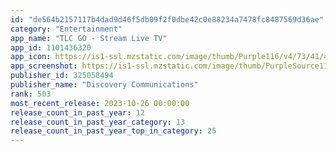 ```yaml
---
id: "de564b2157117b4dad9d46f5db09f2f0dbe42c0e88234a7478fc8487569d36ae"
category: "Entertainment"
app_name: "TLC GO - Stream Live TV"
app_id: 1101436320
app_icon: https://is1-ssl.mzstatic.com/image/thumb/Purple116/v4/73/41/4f/73414fbf-5b08-9679-a40f-c4ea82d187e9/AppIcon-TLC-1x_U007emarketing-0-10-0-85-220.png/1024x1024bb.png
app_screenshot: https://is1-ssl.mzstatic.com/image/thumb/PurpleSource116/v4/3f/a1/db/3fa1dbcc-1b38-4c5f-05fd-f7cd035fffaa/3a167a13-ee2e-4fff-9cf1-de956f873c37_Screen_1.png/1242x2688bb.png
publisher_id: 325058494
publisher_name: "Discovery Communications"
rank: 503
most_recent_release: 2023-10-26 00:00:00
release_count_in_past_year: 12
release_count_in_past_year_category: 13
release_count_in_past_year_top_in_category: 25
---
```

